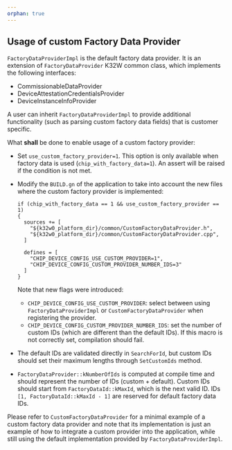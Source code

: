 ```yaml
---
orphan: true
---
```


## Usage of custom Factory Data Provider

`FactoryDataProviderImpl` is the default factory data provider.
It is an extension of `FactoryDataProvider` K32W common class,
which implements the following interfaces:

-   CommissionableDataProvider
-   DeviceAttestationCredentialsProvider
-   DeviceInstanceInfoProvider

A user can inherit `FactoryDataProviderImpl` to provide additional
functionality (such as parsing custom factory data fields) that is
customer specific.

What **shall** be done to enable usage of a custom factory provider:

-   Set `use_custom_factory_provider=1`. This option is only available when
    factory data is used (`chip_with_factory_data=1`). An assert will be
    raised if the condition is not met.
-   Modify the `BUILD.gn` of the application to take into account the new files
    where the custom factory provider is implemented:

    ```
    if (chip_with_factory_data == 1 && use_custom_factory_provider == 1)
    {
      sources += [
        "${k32w0_platform_dir}/common/CustomFactoryDataProvider.h",
        "${k32w0_platform_dir}/common/CustomFactoryDataProvider.cpp",
      ]

      defines = [
        "CHIP_DEVICE_CONFIG_USE_CUSTOM_PROVIDER=1",
        "CHIP_DEVICE_CONFIG_CUSTOM_PROVIDER_NUMBER_IDS=3"
      ]
    }
    ```

    Note that new flags were introduced:

    -   `CHIP_DEVICE_CONFIG_USE_CUSTOM_PROVIDER`: select between using
        `FactoryDataProviderImpl` or `CustomFactoryDataProvider` when
        registering the provider.
    -   `CHIP_DEVICE_CONFIG_CUSTOM_PROVIDER_NUMBER_IDS`: set the number of
        custom IDs (which are different than the default IDs). If this macro is
        not correctly set, compilation should fail.

-   The default IDs are validated directly in `SearchForId`, but custom IDs
    should set their maximum lengths through `SetCustomIds` method.
-   `FactoryDataProvider::kNumberOfIds` is computed at compile time and
    should represent the number of IDs (custom + default). Custom IDs should
    start from `FactoryDataId::kMaxId`, which is the next valid ID. IDs
    `[1, FactoryDataId::kMaxId - 1]` are reserved for default factory data IDs.

Please refer to `CustomFactoryDataProvider` for a minimal example of a custom
factory data provider and note that its implementation is just an example of how
to integrate a custom provider into the application, while still using the
default implementation provided by `FactoryDataProviderImpl`.
